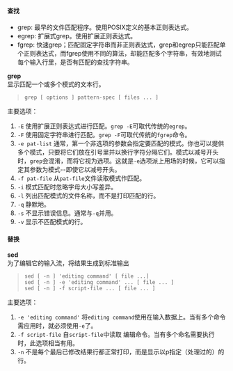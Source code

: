 #### 查找
- grep: 最早的文件匹配程序。使用POSIX定义的基本正则表达式。
- egrep: 扩展式grep。使用扩展正则表达式。
- fgrep: 快速grep；匹配固定字符串而非正则表达式，grep和egrep只能匹配单个正则表达式，而fgrep使用不同的算法，却能匹配多个字符串，有效地测试每个输入行里，是否有匹配的查找字符串。

__grep__   
显示匹配一个或多个模式的文本行。 
> `grep [ options ] pattern-spec [ files ... ]`

主要选项：  
  1. `-E` 使用扩展正则表达式进行匹配。`grep -E`可取代传统的`egrep`。
  2. `-F` 使用固定字符串进行匹配。`grep -F`可取代传统的`fgrep`命令。
  3. `-e pat-list` 通常，第一个非选项的参数会指定要匹配的模式。你也可以提供多个模式，只要将它们放在引号里并以换行字符分隔它们。模式以减号开头时，`grep`会混淆，而将它视为选项。这就是`-e`选项派上用场的时候，它可以指定其参数为模式--即使它以减号开头。
  4. `-f pat-file` 从`pat-file`文件读取模式作匹配。
  5. `-i` 模式匹配时忽略字母大小写差异。
  6. `-l` 列出匹配模式的文件名称，而不是打印匹配的行。
  7. `-q` 静默地。
  8. `-s` 不显示错误信息。通常与`-q`并用。
  9. `-v` 显示不匹配模式的行。

#### 替换
__sed__  
为了编辑它的输入流，将结果生成到标准输出
> `sed [ -n ] 'editing command' [ file ...]`  
> `sed [ -n ] -e 'editing command' ... [ file ... ]`  
> `sed [ -n ] -f script-file ... [ file ... ]`  

主要选项：  
  1. `-e 'editing command'` 将`editing command`使用在输入数据上。当有多个命令需应用时，就必须使用`-e`了。
  2. `-f script-file` 自`script-file`中读取 编辑命令。当有多个命名需要执行时，此选项相当有用。
  3. `-n` 不是每个最后已修改结果行都正常打印，而是显示以p指定（处理过的）的行。

